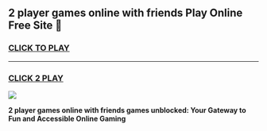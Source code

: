 
## 2 player games online with friends Play Online Free Site 👋
<h3>
<a href="https://download.freeplayer.one?title=2_player_games_online_with_friends&ref=21F">CLICK TO PLAY</a></h3>
<hr>

<h3>
<a href="https://download.freeplayer.one?title=2_player_games_online_with_friends&ref=21F">CLICK 2 PLAY</a>
  
</h3>

<a href="https://download.freeplayer.one?title=2_player_games_online_with_friends&ref=21F"><img src="https://cdnb.artstation.com/p/assets/images/images/032/539/853/original/anto-thomas-button-gif.gif"></a>


**2 player games online with friends games unblocked: Your Gateway to Fun and Accessible Online Gaming**
